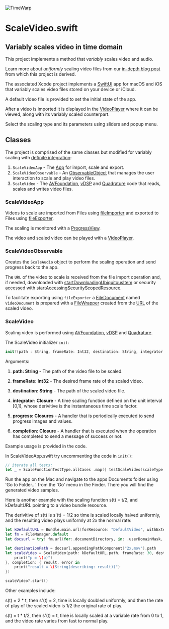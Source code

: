 ![TimeWarp](http://www.limit-point.com/assets/images/TimeWarp.jpg)
# ScaleVideo.swift
## Variably scales video in time domain

This project implements a method that *variably* scales video and audio. 

Learn more about *uniformly* scaling video files from our [in-depth blog post](https://www.limit-point.com/blog/2022/scale-video) from which this project is derived. 

The associated Xcode project implements a [SwiftUI] app for macOS and iOS that variably scales video files stored on your device or iCloud. 

A default video file is provided to set the initial state of the app. 

After a video is imported it is displayed in the [VideoPlayer] where it can be viewed, along with its variably scaled counterpart.

Select the scaling type and its parameters using sliders and popup menu.

## Classes

The project is comprised of the same classes but modified for variably scaling with [definite integration](https://developer.apple.com/documentation/accelerate/quadrature):

1. `ScaleVideoApp` - The [App] for import, scale and export.
2. `ScaleVideoObservable` - An [ObservableObject] that manages the user interaction to scale and play video files.
3. `ScaleVideo` - The [AVFoundation], [vDSP] and [Quadrature] code that reads, scales and writes video files.

### ScaleVideoApp

Videos to scale are imported from Files using [fileImporter] and exported to Files using [fileExporter]. 

The scaling is monitored with a [ProgressView].

The video and scaled video can be played with a [VideoPlayer].

### ScaleVideoObservable

Creates the `ScaleAudio` object to perform the scaling operation and send progress back to the app.

The `URL` of the video to scale is received from the file import operation and, if needed, downloaded with [startDownloadingUbiquitousItem] or security accessed with [startAccessingSecurityScopedResource].

To facilitate exporting using `fileExporter` a [FileDocument] named `VideoDocument` is prepared with a [FileWrapper] created from the [URL] of the scaled video.

### ScaleVideo

Scaling video is performed using [AVFoundation], [vDSP] and [Quadrature].

The ScaleVideo initializer `init`:

```swift
init?(path : String, frameRate: Int32, destination: String, integrator:@escaping (Double) -> Double, progress: @escaping (CGFloat, CIImage?) -> Void, completion: @escaping (URL?, String?) -> Void)
```

Arguments:

1. **path: String** - The path of the video file to be scaled.

2. **frameRate: Int32** - The desired frame rate of the scaled video. 

3. **destination: String** - The path of the scaled video file.

4. **integrator: Closure** - A time scaling function defined on the unit interval [0,1], whose derivitive is the instantaneous time scale factor. 

5. **progress: Closures** - A handler that is periodically executed to send progress images and values.

6. **completion: Closure** - A handler that is executed when the operation has completed to send a message of success or not.

Example usage is provided in the code. 

In ScaleVideoApp.swift try uncommenting the code in `init()`:

```swift
// iterate all tests:
let _ = ScaleFunctionTestType.allCases .map({ testScaleVideo(scaleType: $0) })
```

Run the app on the Mac and navigate to the apps Documents folder using 'Go to Folder...' from the 'Go' menu in the Finder. There you will find the generated video samples. 

Here is another example with the scaling function s(t) = t/2, and kDefaultURL pointing to a video bundle resource. 

The derivitive of s(t) is s'(t) = 1/2 so time is scaled locally halved uniformly, and the resulting video plays uniformly at 2x the normal rate:

```swift
let kDefaultURL = Bundle.main.url(forResource: "DefaultVideo", withExtension: "mov")!
let fm = FileManager.default
let docsurl = try! fm.url(for:.documentDirectory, in: .userDomainMask, appropriateFor: nil, create: true)

let destinationPath = docsurl.appendingPathComponent("2x.mov").path
let scaleVideo = ScaleVideo(path: kDefaultURL.path, frameRate: 30, destination: destinationPath, integrator: {t in t/2}, progress: { p, _ in
    print("p = \(p)")
}, completion: { result, error in
    print("result = \(String(describing: result))")
})

scaleVideo?.start()
```
Other examples include:

s(t) = 2 * t, then s'(t) = 2, time is locally doubled uniformly, and then the rate of play of the scaled video is 1/2 the original rate of play. 

s(t) = t * t/2, then s'(t) = t, time is locally scaled at a variable rate from 0 to 1, and the video rate varies from fast to normal play.


[App]: https://developer.apple.com/documentation/swiftui/app
[ObservableObject]: https://developer.apple.com/documentation/combine/observableobject
[AVFoundation]: https://developer.apple.com/documentation/avfoundation/
[vDSP]: https://developer.apple.com/documentation/accelerate/vdsp
[SwiftUI]: https://developer.apple.com/tutorials/swiftui
[fileImporter]: https://developer.apple.com/documentation/swiftui/form/fileimporter(ispresented:allowedcontenttypes:allowsmultipleselection:oncompletion:)
[fileExporter]: https://developer.apple.com/documentation/swiftui/form/fileexporter(ispresented:document:contenttype:defaultfilename:oncompletion:)-1srj
[FileDocument]: https://developer.apple.com/documentation/swiftui/filedocument
[FileWrapper]: https://developer.apple.com/documentation/foundation/filewrapper
[URL]: https://developer.apple.com/documentation/foundation/url
[VideoPlayer]: https://developer.apple.com/documentation/avkit/videoplayer
[ProgressView]: https://developer.apple.com/documentation/swiftui/progressview
[startDownloadingUbiquitousItem]: https://developer.apple.com/documentation/foundation/filemanager/1410377-startdownloadingubiquitousitem
[startAccessingSecurityScopedResource]: https://developer.apple.com/documentation/foundation/nsurl/1417051-startaccessingsecurityscopedreso
[Quadrature]: https://developer.apple.com/documentation/accelerate/quadrature

